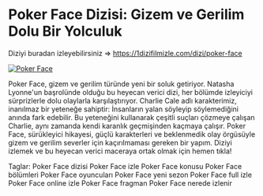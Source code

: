 <h1> Poker Face Dizisi: Gizem ve Gerilim Dolu Bir Yolculuk  </h1>

Diziyi buradan izleyebilirsiniz => https://1dizifilmizle.com/dizi/poker-face

<a href="https://1dizifilmizle.com/dizi/poker-face"><img src="https://1dizifilmizle.com/uploads/series/cover/original/poker-face-2396.webp" alt="Poker Face" /></a>


Poker Face, gizem ve gerilim türünde yeni bir soluk getiriyor. Natasha Lyonne'un başrolünde olduğu bu heyecan verici dizi, her bölümde izleyiciyi sürprizlerle dolu olaylarla karşılaştırıyor. Charlie Cale adlı karakterimiz, inanılmaz bir yeteneğe sahiptir: İnsanların yalan söyleyip söylemediğini anında fark edebilir. Bu yeteneğini kullanarak çeşitli suçları çözmeye çalışan Charlie, aynı zamanda kendi karanlık geçmişinden kaçmaya çalışır. Poker Face, sürükleyici hikayesi, güçlü karakterleri ve beklenmedik olay örgüsüyle gizem ve gerilim severler için kaçırılmaması gereken bir yapım. Diziyi izlemek ve bu heyecan verici maceraya ortak olmak için hemen tıkla!

Taglar:
Poker Face dizisi
Poker Face izle
Poker Face konusu
Poker Face bölümleri
Poker Face oyuncuları
Poker Face yeni sezon
Poker Face full izle
Poker Face online izle
Poker Face fragman
Poker Face nerede izlenir
